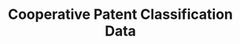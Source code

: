 ---
bigquery: https://console.cloud.google.com/bigquery?p=patents-public-data&d=cpc&page=dataset
citation: '“Cooperative Patent Classification” by the EPO and USPTO, for public use. '
contributors: EPO, USPTO
cost: None
description: Cooperative Patent Classification Data contains the scheme and definitions
  of the Cooperative Patent Classification system for classifying patent documents.
  The CPC is the result of a partnership between the EPO and the USPTO in their joint
  effort to develop a common, internationally compatible classification system for
  technical documents, in particular patent publications, which will be used by both
  offices in the patent granting process
documentation: https://www.cooperativepatentclassification.org/cpcSchemeAndDefinitions
last_edit: 04/08/2022, 22:43:28
location: https://www.cooperativepatentclassification.org/index
maintained_by: USPTO, EPO
schema_fields:
- ipcConcordant
- breakdown_code
- childGroups
- residual_references
- child_groups
- additional_only
- symbol
- notAllocatable
- status
- title_part
- level
- children
- limiting_references
- residualReferences
- parents
- definition
- application_references
- not_allocatable
- ipc_concordant
- synonyms
- applicationReferences
- sizeCache
- date_revised
- informative_references
- glossary
- limitingReferences
- dateRevised
- titleFull
- breakdownCode
- title_full
- titlePart
- informativeReferences
shortname: cooperative_patent_classification
tags:
- patents
- science
title: Cooperative Patent Classification Data
uuid: 984374a7-16e9-4b35-9445-458daceb01bf
---